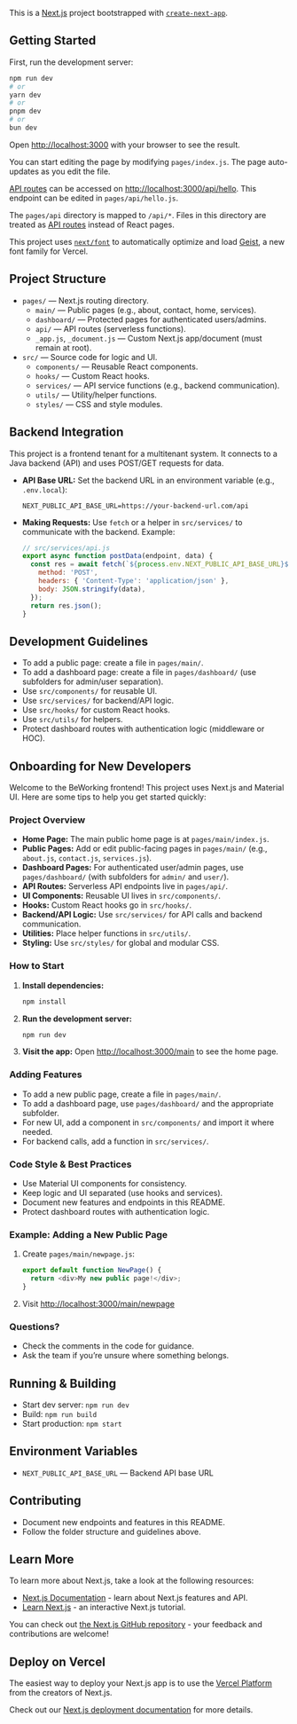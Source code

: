 This is a [Next.js](https://nextjs.org) project bootstrapped with [`create-next-app`](https://nextjs.org/docs/pages/api-reference/create-next-app).

## Getting Started

First, run the development server:

```bash
npm run dev
# or
yarn dev
# or
pnpm dev
# or
bun dev
```

Open [http://localhost:3000](http://localhost:3000) with your browser to see the result.

You can start editing the page by modifying `pages/index.js`. The page auto-updates as you edit the file.

[API routes](https://nextjs.org/docs/pages/building-your-application/routing/api-routes) can be accessed on [http://localhost:3000/api/hello](http://localhost:3000/api/hello). This endpoint can be edited in `pages/api/hello.js`.

The `pages/api` directory is mapped to `/api/*`. Files in this directory are treated as [API routes](https://nextjs.org/docs/pages/building-your-application/routing/api-routes) instead of React pages.

This project uses [`next/font`](https://nextjs.org/docs/pages/building-your-application/optimizing/fonts) to automatically optimize and load [Geist](https://vercel.com/font), a new font family for Vercel.

## Project Structure

- `pages/` — Next.js routing directory.
  - `main/` — Public pages (e.g., about, contact, home, services).
  - `dashboard/` — Protected pages for authenticated users/admins.
  - `api/` — API routes (serverless functions).
  - `_app.js`, `_document.js` — Custom Next.js app/document (must remain at root).
- `src/` — Source code for logic and UI.
  - `components/` — Reusable React components.
  - `hooks/` — Custom React hooks.
  - `services/` — API service functions (e.g., backend communication).
  - `utils/` — Utility/helper functions.
  - `styles/` — CSS and style modules.

## Backend Integration

This project is a frontend tenant for a multitenant system. It connects to a Java backend (API) and uses POST/GET requests for data.

- **API Base URL:** Set the backend URL in an environment variable (e.g., `.env.local`):
  ```env
  NEXT_PUBLIC_API_BASE_URL=https://your-backend-url.com/api
  ```
- **Making Requests:** Use `fetch` or a helper in `src/services/` to communicate with the backend. Example:
  ```js
  // src/services/api.js
  export async function postData(endpoint, data) {
    const res = await fetch(`${process.env.NEXT_PUBLIC_API_BASE_URL}${endpoint}`, {
      method: 'POST',
      headers: { 'Content-Type': 'application/json' },
      body: JSON.stringify(data),
    });
    return res.json();
  }
  ```

## Development Guidelines

- To add a public page: create a file in `pages/main/`.
- To add a dashboard page: create a file in `pages/dashboard/` (use subfolders for admin/user separation).
- Use `src/components/` for reusable UI.
- Use `src/services/` for backend/API logic.
- Use `src/hooks/` for custom React hooks.
- Use `src/utils/` for helpers.
- Protect dashboard routes with authentication logic (middleware or HOC).

## Onboarding for New Developers

Welcome to the BeWorking frontend! This project uses Next.js and Material UI. Here are some tips to help you get started quickly:

### Project Overview
- **Home Page:** The main public home page is at `pages/main/index.js`.
- **Public Pages:** Add or edit public-facing pages in `pages/main/` (e.g., `about.js`, `contact.js`, `services.js`).
- **Dashboard Pages:** For authenticated user/admin pages, use `pages/dashboard/` (with subfolders for `admin/` and `user/`).
- **API Routes:** Serverless API endpoints live in `pages/api/`.
- **UI Components:** Reusable UI lives in `src/components/`.
- **Hooks:** Custom React hooks go in `src/hooks/`.
- **Backend/API Logic:** Use `src/services/` for API calls and backend communication.
- **Utilities:** Place helper functions in `src/utils/`.
- **Styling:** Use `src/styles/` for global and modular CSS.

### How to Start
1. **Install dependencies:**
   ```bash
   npm install
   ```
2. **Run the development server:**
   ```bash
   npm run dev
   ```
3. **Visit the app:**
   Open [http://localhost:3000/main](http://localhost:3000/main) to see the home page.

### Adding Features
- To add a new public page, create a file in `pages/main/`.
- To add a dashboard page, use `pages/dashboard/` and the appropriate subfolder.
- For new UI, add a component in `src/components/` and import it where needed.
- For backend calls, add a function in `src/services/`.

### Code Style & Best Practices
- Use Material UI components for consistency.
- Keep logic and UI separated (use hooks and services).
- Document new features and endpoints in this README.
- Protect dashboard routes with authentication logic.

### Example: Adding a New Public Page
1. Create `pages/main/newpage.js`:
   ```js
   export default function NewPage() {
     return <div>My new public page!</div>;
   }
   ```
2. Visit [http://localhost:3000/main/newpage](http://localhost:3000/main/newpage)

### Questions?
- Check the comments in the code for guidance.
- Ask the team if you’re unsure where something belongs.

## Running & Building

- Start dev server: `npm run dev`
- Build: `npm run build`
- Start production: `npm start`

## Environment Variables

- `NEXT_PUBLIC_API_BASE_URL` — Backend API base URL

## Contributing

- Document new endpoints and features in this README.
- Follow the folder structure and guidelines above.

## Learn More

To learn more about Next.js, take a look at the following resources:

- [Next.js Documentation](https://nextjs.org/docs) - learn about Next.js features and API.
- [Learn Next.js](https://nextjs.org/learn-pages-router) - an interactive Next.js tutorial.

You can check out [the Next.js GitHub repository](https://github.com/vercel/next.js) - your feedback and contributions are welcome!

## Deploy on Vercel

The easiest way to deploy your Next.js app is to use the [Vercel Platform](https://vercel.com/new?utm_medium=default-template&filter=next.js&utm_source=create-next-app&utm_campaign=create-next-app-readme) from the creators of Next.js.

Check out our [Next.js deployment documentation](https://nextjs.org/docs/pages/building-your-application/deploying) for more details.

